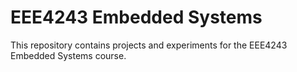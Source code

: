 # EEE4243 Embedded Systems

This repository contains projects and experiments for the EEE4243 Embedded Systems course.
